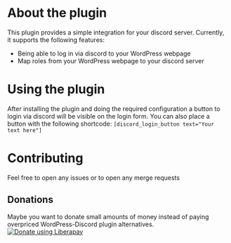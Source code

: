 # About the plugin
This plugin provides a simple integration for your discord server.
Currently, it supports the following features:
- Being able to log in via discord to your WordPress webpage
- Map roles from your WordPress webpage to your discord server
# Using the plugin
After installing the plugin and doing the required configuration a button to login via discord will be visible on the login form.
You can also place a button with the following shortcode:
`[discord_login_button text="Your text here"]`
# Contributing
Feel free to open any issues or to open any merge requests
## Donations
Maybe you want to donate small amounts of money instead of paying overpriced WordPress-Discord plugin alternatives.
<noscript><a href="https://liberapay.com/Handschrift/donate"><img alt="Donate using Liberapay" src="https://liberapay.com/assets/widgets/donate.svg"></a></noscript>
